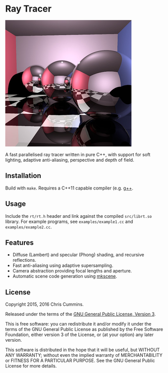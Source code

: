 # Ray Tracer

![Render](render.jpg)

A fast parallelised ray tracer written in pure C++, with support for
soft lighting, adaptive anti-aliasing, perspective and depth of field.

## Installation

Build with `make`. Requires a C++11 capable compiler
(e.g. [g++](http://www.cprogramming.com/g++.html).

## Usage

Include the `rt/rt.h` header and link against the compiled
`src/librt.so` library. For example programs, see
`examples/example1.cc` and `examples/example2.cc`.

## Features

* Diffuse (Lambert) and specular (Phong) shading, and recursive
reflections.
* Fast anti-aliasing using adaptive supersampling.
* Camera abstraction providing focal lengths and aperture.
* Automatic scene code generation using
  [mkscene](https://github.com/ChrisCummins/rt/blob/master/scripts/mkscene.py).

## License

Copyright 2015, 2016 Chris Cummins.

Released under the terms of the
[GNU General Public License, Version 3](http://www.gnu.org/copyleft/gpl.html).

This is free software: you can redistribute it and/or modify it under
the terms of the GNU General Public License as published by the Free
Software Foundation, either version 3 of the License, or (at your
option) any later version.

This software is distributed in the hope that it will be useful, but
WITHOUT ANY WARRANTY; without even the implied warranty of
MERCHANTABILITY or FITNESS FOR A PARTICULAR PURPOSE. See the GNU
General Public License for more details.
